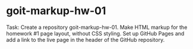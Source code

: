 # goit-markup-hw-01
Task:
Create a repository goit-markup-hw-01.
Make HTML markup for the homework #1 page layout, without CSS styling.
Set up GitHub Pages and add a link to the live page in the header of the GitHub repository.
